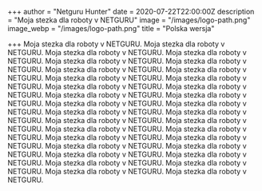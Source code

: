 +++
author = "Netguru Hunter"
date = 2020-07-22T22:00:00Z
description = "Moja stezka dla roboty v NETGURU"
image = "/images/logo-path.png"
image_webp = "/images/logo-path.png"
title = "Polska wersja"

+++
Moja stezka dla roboty v NETGURU. Moja stezka dla roboty v NETGURU. Moja stezka dla roboty v NETGURU. Moja stezka dla roboty v NETGURU. Moja stezka dla roboty v NETGURU. Moja stezka dla roboty v NETGURU. Moja stezka dla roboty v NETGURU. Moja stezka dla roboty v NETGURU. Moja stezka dla roboty v NETGURU. Moja stezka dla roboty v NETGURU. Moja stezka dla roboty v NETGURU. Moja stezka dla roboty v NETGURU. Moja stezka dla roboty v NETGURU. Moja stezka dla roboty v NETGURU. Moja stezka dla roboty v NETGURU. Moja stezka dla roboty v NETGURU. Moja stezka dla roboty v NETGURU. Moja stezka dla roboty v NETGURU. Moja stezka dla roboty v NETGURU. Moja stezka dla roboty v NETGURU. Moja stezka dla roboty v NETGURU. Moja stezka dla roboty v NETGURU. Moja stezka dla roboty v NETGURU. Moja stezka dla roboty v NETGURU. Moja stezka dla roboty v NETGURU. Moja stezka dla roboty v NETGURU. Moja stezka dla roboty v NETGURU. Moja stezka dla roboty v NETGURU. Moja stezka dla roboty v NETGURU. Moja stezka dla roboty v NETGURU. Moja stezka dla roboty v NETGURU. Moja stezka dla roboty v NETGURU. 